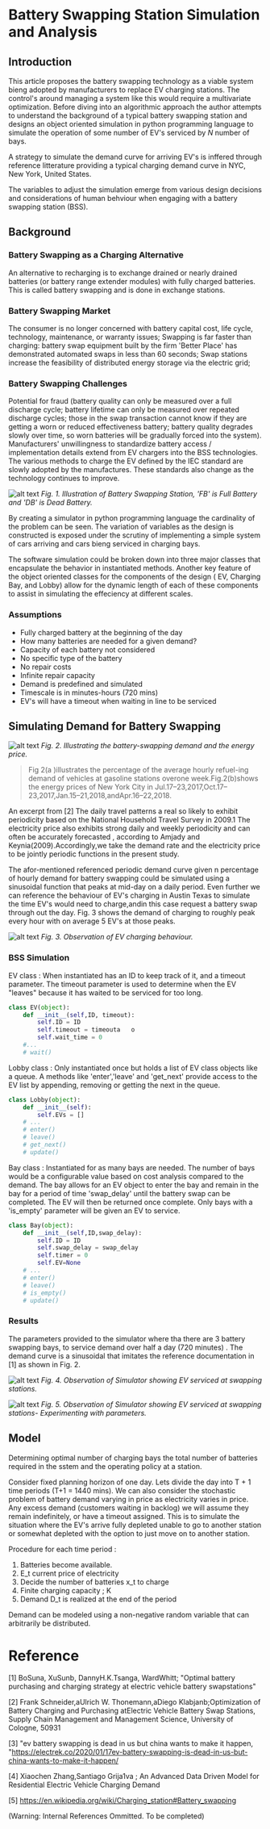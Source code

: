 # Battery Swapping Station Simulation and Analysis

## Introduction

This article proposes the battery swapping technology as a viable system bieng adopted by manufacturers to replace EV charging stations. The control's around managing a system like this would require a multivariate optimization. Before diving into an algorithmic approach the author attempts to understand the background of a typical battery swapping station and designs an object oriented simulation in python programming language to simulate the operation of some number of EV's serviced by *N* number of bays. 

A strategy to simulate the demand curve for arriving EV's is inffered through reference litterature providing a typical charging demand curve in NYC, New York, United States. 

The variables to adjust the simulation emerge from various design decisions and considerations of human behviour when engaging with a battery swapping station (BSS).


## Background
### Battery Swapping as a Charging Alternative
An alternative to recharging is to exchange drained or nearly drained batteries (or battery range extender modules) with fully charged batteries. This is called battery swapping and is done in exchange stations.

### Battery Swapping Market
The consumer is no longer concerned with battery capital cost, life cycle, technology, maintenance, or warranty issues; Swapping is far faster than charging: battery swap equipment built by the firm 'Better Place' has demonstrated automated swaps in less than 60 seconds; Swap stations increase the feasibility of distributed energy storage via the electric grid;
### Battery Swapping Challenges
Potential for fraud (battery quality can only be measured over a full discharge cycle; battery lifetime can only be measured over repeated discharge cycles; those in the swap transaction cannot know if they are getting a worn or reduced effectiveness battery; battery quality degrades slowly over time, so worn batteries will be gradually forced into the system). Manufacturers' unwillingness to standardize battery access / implementation details extend from EV chargers into the BSS technologies. The various methods to charge the EV defined by the IEC standard are slowly adopted by the manufactures. These standards also change as the technology continues to improve. 


![alt text](img/Battery_Swapping_Station.png "BSS")
*Fig. 1. Illustration of Battery Swapping Station, 'FB' is Full Battery and 'DB' is Dead Battery.*

By creating a simulator in python programming language the cardinality of the problem can be seen. The variation of variables as the design is constructed is exposed under the scrutiny of implementing a simple system of cars arriving and cars bieng serviced in charging bays. 

The software simulation could be broken down into three major classes that encapsulate the behavior in instantiated methods. Another key feature of the object oriented classes for the components of the design ( EV, Charging Bay, and Lobby) allow for the dynamic length of each of these components to assist in simulating the effeciency at different scales.

### Assumptions

- Fully charged battery at the beginning of the day
- How many batteries are needed for a given demand?
- Capacity of each battery not considered
- No specific type of the battery
- No repair costs
- Infinite repair capacity
- Demand is predefined and simulated 
- Timescale is in minutes-hours (720 mins)
- EV's will have a timeout when waiting in line to be serviced


## Simulating Demand for Battery Swapping

![alt text](img/battery-swapping-demand-and-energy-price.png "BSS")
*Fig. 2. Illustrating the battery-swapping demand and the energy price.*

> Fig 2(a )illustrates the percentage of the average hourly refuel-ing  demand of vehicles at gasoline stations overone week.Fig.2(b)shows the energy prices of New York City in Jul.17–23,2017,Oct.17–23,2017,Jan.15–21,2018,andApr.16–22,2018.

An excerpt from [2] 
    The daily travel patterns a real so likely to exhibit periodicity based on the National Household Travel Survey in 2009.1 The electricity price also exhibits strong daily and weekly periodicity and can often be accurately forecasted , according to Amjady and Keynia(2009).Accordingly,we take the demand rate and the electricity price to be jointly periodic functions in the present study.

The afor-mentioned referenced periodic demand curve given n percentage of hourly demand for battery swapping could be simulated using a sinusoidal function that peaks at mid-day on a daily period. Even further we can reference the behaviour of EV's charging in Austin Texas to simulate the time EV's would need to charge,andin this case request a battery swap through out the day. Fig. 3 shows the demand of charging to roughly peak every hour with on average 5 EV's at those peaks.

![alt text](img/ev-charging.png "BSS")
*Fig. 3. Observation of EV charging behaviour.*

### BSS Simulation

EV class : When instantiated has an ID to keep track of it, and a timeout parameter. The timeout parameter is used to determine when the EV "leaves" because it has waited to be serviced for too long.

```python
class EV(object):
    def __init__(self,ID, timeout):
        self.ID = ID
        self.timeout = timeouta   o
        self.wait_time = 0
    #...
    # wait()
```

Lobby class : Only instantiated once but holds a list of EV class objects like a queue. A methods like 'enter','leave' and 'get_next' provide access to the EV list by appending, removing or getting the next in the queue.

```python
class Lobby(object):
    def __init__(self):
        self.EVs = []
    # ...
    # enter()
    # leave()
    # get_next()
    # update()
```

Bay class : Instantiated for as many bays are needed. The number of bays would be a configurable value based on cost analysis compared to the demand. The bay allows for an EV object to enter the bay and remain in the bay for a period of time 'swap_delay' until the battery swap can be completed. The EV will then be returned once complete. Only bays with a 'is_empty' parameter will be given an EV to service.

```python
class Bay(object):
    def __init__(self,ID,swap_delay):
        self.ID = ID
        self.swap_delay = swap_delay
        self.timer = 0
        self.EV=None
    # ...
    # enter()
    # leave()
    # is_empty()
    # update()
```


### Results

The parameters provided to the simulator where tha there are 3 battery swapping bays, to service demand over half a day (720 minutes) . The demand curve is a sinusoidal that imitates the reference documentation in [1] as shown in Fig. 2.  

![alt text](img/BBS_Simulator_Report1.png "BSS")
*Fig. 4. Observation of Simulator showing EV serviced at swapping stations.*



![alt text](img/BBS_Simulator_Report2.png "BSS")
*Fig. 5. Observation of Simulator showing EV serviced at swapping stations- Experimenting with parameters.*




## Model
Determining optimal number of charging bays the total number of batteries required in the sstem and the operating policy at a station. 

Consider fixed planning horizon of one day. Lets divide the day into T + 1 time periods (T+1 = 1440 mins). We can also consider the stochastic problem of battery demand varying in price as electricity varies in price. Any excess demand (customers waiting in backlog) we will assume they remain indefinitely, or have a timeout assigned. This is to simulate the situation where the EV's arrive fully depleted unable to go to another station or somewhat depleted with the option to just move on to another station.

Procedure for each time period :
1. Batteries become available.
2. E_t current price of electricity
2. Decide the number of batteries x_t to charge
2. Finite charging capacity ; K
3. Demand D_t is realized at the end of the period

Demand can be modeled using a non-negative random variable that can arbitrarily be distributed. 



# Reference

[1] BoSuna, XuSunb, DannyH.K.Tsanga, WardWhitt; "Optimal battery purchasing and charging strategy at electric vehicle battery swapstations"


[2] Frank Schneider,aUlrich W. Thonemann,aDiego Klabjanb;Optimization of Battery Charging and Purchasing atElectric Vehicle Battery Swap Stations,  Supply Chain Management and Management Science, University of Cologne, 50931

[3] "ev battery swapping is dead in us but china wants to make it happen, "https://electrek.co/2020/01/17ev-battery-swapping-is-dead-in-us-but-china-wants-to-make-it-happen/


[4] Xiaochen Zhang,Santiago Grija1va
; An Advanced Data Driven Model for Residential Electric Vehicle Charging Demand

[5] https://en.wikipedia.org/wiki/Charging_station#Battery_swapping



(Warning: Internal References Ommitted. To be completed)
